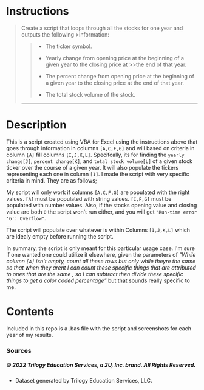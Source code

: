 # Instructions

>Create a script that loops through all the stocks for one year and outputs the following >information:
>>
  >>* The ticker symbol.
>>
  >>* Yearly change from opening price at the beginning of a given year to the closing price at >>the end of that year.
>>
  >>* The percent change from opening price at the beginning of a given year to the closing price at the end of that year.
>>
  >>* The total stock volume of the stock.
  >----

  # Description
This is a script created using VBA for Excel using the instructions above that goes through information in columns `[A,C,F,G]` and will based on criteria in column `[A]` fill columns `[I,J,K,L]`. Specifcally, its for finding the `yearly change[J]`, `percent change[K]`, and `total stock volume[L]` of a given stock ticker over the course of a given year. It will also populate the tickers representing each one in column `[I]`. I made the script with very specific criteria in mind. They are as follows;

My script will only work if columns `[A,C,F,G]` are populated with the right values. `[A]` must be populated with string values. `[C,F,G]` must be populated with number values. Also, if the stocks opening value and closing value are both `0` the script won't run either, and you will get `"Run-time error '6': Overflow"`. 

The script will populate over whatever is within Columns `[I,J,K,L]` which are idealy empty before running the script.

In summary, the script is only meant for this particular usage case. I'm sure if one wanted one could utilize it elsewhere, given the parameters of *"While column `[A]` isn't empty, count all these rows but only while theyre the same so that when they arent I can count these specific things that are attributed to ones that are the same , so I can subtract then divide these specific things to get a color coded percentage"* but that sounds really specific to me.  

# Contents

Included in this repo is a .bas file with the script and screenshots for each year of my results.




### Sources
##### © 2022 Trilogy Education Services, a 2U, Inc. brand. All Rights Reserved.
* Dataset generated by Trilogy Education Services, LLC.